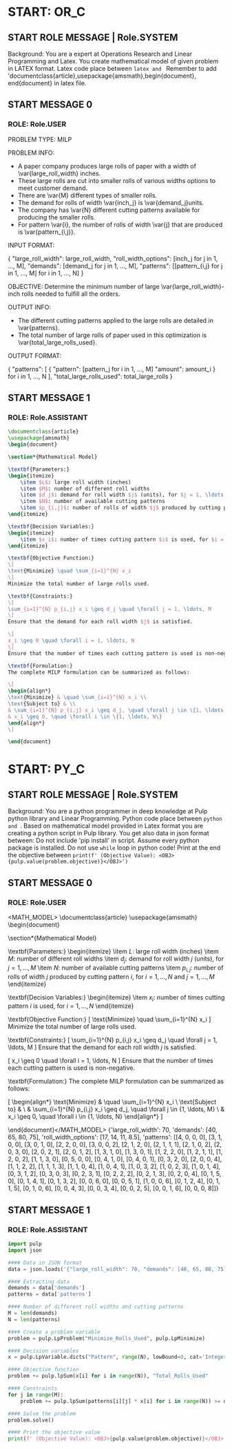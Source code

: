 # START: OR_C 
## START ROLE MESSAGE | Role.SYSTEM 
Background: You are a expert at Operations Research and Linear Programming and Latex. You create mathematical model of given problem in LATEX format. Latex code place between ```latex and ``` Remember to add 'documentclass{article},usepackage{amsmath},begin{document}, end{document} in latex file. 
## START MESSAGE 0 
### ROLE: Role.USER
<DESCRIPTION>
PROBLEM TYPE: MILP

PROBLEM INFO:

- A paper company produces large rolls of paper with a width of \var{large_roll_width} inches.
- These large rolls are cut into smaller rolls of various widths options to meet customer demand.
- There are \var{M} different types of smaller rolls.
- The demand for rolls of width \var{inch_j} ​is \var{demand_j}​ units.
- The company has \var{N} different cutting patterns available for producing the smaller rolls.
- For pattern \var{i}, the number of rolls of width \var{j} that are produced is \var{pattern_{i,j}}.

INPUT FORMAT: 

{
    "large_roll_width": large_roll_width,
    "roll_width_options": [inch_j for j in 1, ..., M],
    "demands": [demand_j for j in 1, ..., M],
    "patterns": [[pattern_{i,j} for j in 1, ..., M] for i in 1, ..., N]
}

OBJECTIVE: Determine the minimum number of large \var{large_roll_width}-inch rolls needed to fulfill all the orders.

OUTPUT INFO:

- The different cutting patterns applied to the large rolls are detailed in \var{patterns}.
- The total number of large rolls of paper used in this optimization is \var{total_large_rolls_used}.

OUTPUT FORMAT:

{
    "patterns": [
        {
         "pattern": [pattern_j for i in 1, ..., M]
         "amount": amount_i
        }
        for i in 1, ..., N
    ],
    "total_large_rolls_used": total_large_rolls
}
</DESCRIPTION>


## START MESSAGE 1 
### ROLE: Role.ASSISTANT
```latex
\documentclass{article}
\usepackage{amsmath}
\begin{document}

\section*{Mathematical Model}

\textbf{Parameters:}
\begin{itemize}
    \item $L$: large roll width (inches)
    \item $M$: number of different roll widths
    \item $d_j$: demand for roll width $j$ (units), for $j = 1, \ldots, M$
    \item $N$: number of available cutting patterns
    \item $p_{i,j}$: number of rolls of width $j$ produced by cutting pattern $i$, for $i = 1, \ldots, N$ and $j = 1, \ldots, M$
\end{itemize}

\textbf{Decision Variables:}
\begin{itemize}
    \item $x_i$: number of times cutting pattern $i$ is used, for $i = 1, \ldots, N$
\end{itemize}

\textbf{Objective Function:}
\[
\text{Minimize} \quad \sum_{i=1}^{N} x_i
\]
Minimize the total number of large rolls used.

\textbf{Constraints:}
\[
\sum_{i=1}^{N} p_{i,j} x_i \geq d_j \quad \forall j = 1, \ldots, M
\]
Ensure that the demand for each roll width $j$ is satisfied.

\[
x_i \geq 0 \quad \forall i = 1, \ldots, N
\]
Ensure that the number of times each cutting pattern is used is non-negative.

\textbf{Formulation:}
The complete MILP formulation can be summarized as follows:

\[
\begin{align*}
\text{Minimize} & \quad \sum_{i=1}^{N} x_i \\
\text{Subject to} & \\
& \sum_{i=1}^{N} p_{i,j} x_i \geq d_j, \quad \forall j \in \{1, \ldots, M\} \\
& x_i \geq 0, \quad \forall i \in \{1, \ldots, N\}
\end{align*}
\]

\end{document}
```

# START: PY_C 
## START ROLE MESSAGE | Role.SYSTEM 
Background: You are a python programmer in deep knowledge at Pulp python library and Linear Programming. Python code place between ```python and ```. Based on mathematical model provided in Latex format you are creating a python script in Pulp library. You get also data in json format between: <DATA></DATA> Do not include 'pip install' in script. Assume every python package is installed. Do not use `while` loop in python code! Print at the end the objective between <OBJ></OBJ> `print(f' (Objective Value): <OBJ>{pulp.value(problem.objective)}</OBJ>')` 
## START MESSAGE 0 
### ROLE: Role.USER
<MATH_MODEL>
\documentclass{article}
\usepackage{amsmath}
\begin{document}

\section*{Mathematical Model}

\textbf{Parameters:}
\begin{itemize}
    \item $L$: large roll width (inches)
    \item $M$: number of different roll widths
    \item $d_j$: demand for roll width $j$ (units), for $j = 1, \ldots, M$
    \item $N$: number of available cutting patterns
    \item $p_{i,j}$: number of rolls of width $j$ produced by cutting pattern $i$, for $i = 1, \ldots, N$ and $j = 1, \ldots, M$
\end{itemize}

\textbf{Decision Variables:}
\begin{itemize}
    \item $x_i$: number of times cutting pattern $i$ is used, for $i = 1, \ldots, N$
\end{itemize}

\textbf{Objective Function:}
\[
\text{Minimize} \quad \sum_{i=1}^{N} x_i
\]
Minimize the total number of large rolls used.

\textbf{Constraints:}
\[
\sum_{i=1}^{N} p_{i,j} x_i \geq d_j \quad \forall j = 1, \ldots, M
\]
Ensure that the demand for each roll width $j$ is satisfied.

\[
x_i \geq 0 \quad \forall i = 1, \ldots, N
\]
Ensure that the number of times each cutting pattern is used is non-negative.

\textbf{Formulation:}
The complete MILP formulation can be summarized as follows:

\[
\begin{align*}
\text{Minimize} & \quad \sum_{i=1}^{N} x_i \\
\text{Subject to} & \\
& \sum_{i=1}^{N} p_{i,j} x_i \geq d_j, \quad \forall j \in \{1, \ldots, M\} \\
& x_i \geq 0, \quad \forall i \in \{1, \ldots, N\}
\end{align*}
\]

\end{document}</MATH_MODEL>
<DATA>
{'large_roll_width': 70, 'demands': [40, 65, 80, 75], 'roll_width_options': [17, 14, 11, 8.5], 'patterns': [[4, 0, 0, 0], [3, 1, 0, 0], [3, 0, 1, 0], [2, 2, 0, 0], [3, 0, 0, 2], [2, 1, 2, 0], [2, 1, 1, 1], [2, 1, 0, 2], [2, 0, 3, 0], [2, 0, 2, 1], [2, 0, 1, 2], [1, 3, 1, 0], [1, 3, 0, 1], [1, 2, 2, 0], [1, 2, 1, 1], [1, 2, 0, 2], [1, 1, 3, 0], [0, 5, 0, 0], [0, 4, 1, 0], [0, 4, 0, 1], [0, 3, 2, 0], [2, 0, 0, 4], [1, 1, 2, 2], [1, 1, 1, 3], [1, 1, 0, 4], [1, 0, 4, 1], [1, 0, 3, 2], [1, 0, 2, 3], [1, 0, 1, 4], [0, 3, 1, 2], [0, 3, 0, 3], [0, 2, 3, 1], [0, 2, 2, 2], [0, 2, 1, 3], [0, 2, 0, 4], [0, 1, 5, 0], [0, 1, 4, 1], [0, 1, 3, 2], [0, 0, 6, 0], [0, 0, 5, 1], [1, 0, 0, 6], [0, 1, 2, 4], [0, 1, 1, 5], [0, 1, 0, 6], [0, 0, 4, 3], [0, 0, 3, 4], [0, 0, 2, 5], [0, 0, 1, 6], [0, 0, 0, 8]]}</DATA>


## START MESSAGE 1 
### ROLE: Role.ASSISTANT
```python
import pulp
import json

#### Data in JSON format
data = json.loads('{"large_roll_width": 70, "demands": [40, 65, 80, 75], "roll_width_options": [17, 14, 11, 8.5], "patterns": [[4, 0, 0, 0], [3, 1, 0, 0], [3, 0, 1, 0], [2, 2, 0, 0], [3, 0, 0, 2], [2, 1, 2, 0], [2, 1, 1, 1], [2, 1, 0, 2], [2, 0, 3, 0], [2, 0, 2, 1], [2, 0, 1, 2], [1, 3, 1, 0], [1, 3, 0, 1], [1, 2, 2, 0], [1, 2, 1, 1], [1, 2, 0, 2], [1, 1, 3, 0], [0, 5, 0, 0], [0, 4, 1, 0], [0, 4, 0, 1], [0, 3, 2, 0], [2, 0, 0, 4], [1, 1, 2, 2], [1, 1, 1, 3], [1, 1, 0, 4], [1, 0, 4, 1], [1, 0, 3, 2], [1, 0, 2, 3], [1, 0, 1, 4], [0, 3, 1, 2], [0, 3, 0, 3], [0, 2, 3, 1], [0, 2, 2, 2], [0, 2, 1, 3], [0, 2, 0, 4], [0, 1, 5, 0], [0, 1, 4, 1], [0, 1, 3, 2], [0, 0, 6, 0], [0, 0, 5, 1], [1, 0, 0, 6], [0, 1, 2, 4], [0, 1, 1, 5], [0, 1, 0, 6], [0, 0, 4, 3], [0, 0, 3, 4], [0, 0, 2, 5], [0, 0, 1, 6], [0, 0, 0, 8]]}')

#### Extracting data
demands = data['demands']
patterns = data['patterns']

#### Number of different roll widths and cutting patterns
M = len(demands)
N = len(patterns)

#### Create a problem variable
problem = pulp.LpProblem("Minimize_Rolls_Used", pulp.LpMinimize)

#### Decision variables
x = pulp.LpVariable.dicts("Pattern", range(N), lowBound=0, cat='Integer')

#### Objective function
problem += pulp.lpSum(x[i] for i in range(N)), "Total_Rolls_Used"

#### Constraints
for j in range(M):
    problem += pulp.lpSum(patterns[i][j] * x[i] for i in range(N)) >= demands[j], f"Demand_Constraint_{j+1}"

#### Solve the problem
problem.solve()

#### Print the objective value
print(f' (Objective Value): <OBJ>{pulp.value(problem.objective)}</OBJ>')
```

